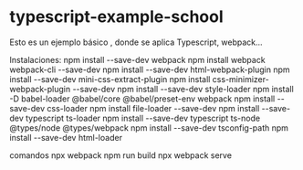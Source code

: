 # typescript-example-school
Esto es un ejemplo  básico , donde se aplica Typescript, webpack...



Instalaciones: 
npm install --save-dev webpack
npm install webpack webpack-cli --save-dev
npm install --save-dev html-webpack-plugin
npm install --save-dev mini-css-extract-plugin
npm install css-minimizer-webpack-plugin --save-dev
npm install --save-dev style-loader
npm install -D babel-loader @babel/core @babel/preset-env webpack
npm install --save-dev css-loader
npm install file-loader --save-dev
npm install --save-dev typescript ts-loader
npm install --save-dev typescript ts-node @types/node @types/webpack
npm install --save-dev tsconfig-path
npm install --save-dev html-loader


comandos
npx webpack
npm run build
npx webpack serve



